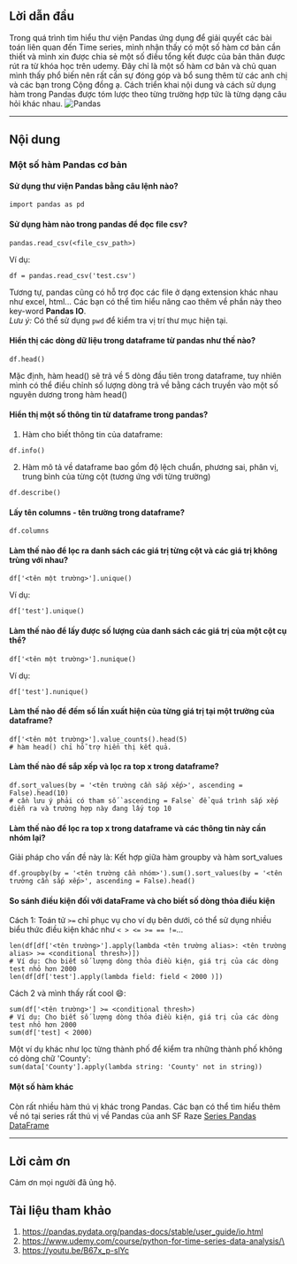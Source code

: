 ## Lời dẫn đầu
Trong quá trình tìm hiểu thư viện Pandas ứng dụng để giải quyết các bài toán liên quan đến Time series, mình nhận thấy có một số hàm cơ bản cần thiết và mình xin được chia sẻ một số điều tổng kết được của bản thân được rút ra từ khóa học trên udemy. Đây chỉ là một số hàm cơ bản và chủ quan mình thấy phổ biến nên rất cần sự đóng góp và bổ sung thêm từ các anh chị và các bạn trong Cộng đồng ạ. Cách triển khai nội dung và cách sử dụng hàm trong Pandas được tóm lược theo từng trường hợp tức là từng dạng câu hỏi khác nhau.
![Pandas](https://miro.medium.com/max/481/1*cxfqR8NAj8HGal8CVOZ7hg.png)
***
## Nội dung
### Một số hàm Pandas cơ bản 
#### Sử dụng thư viện Pandas bằng câu lệnh nào?
```
import pandas as pd
```
#### Sử dụng hàm nào trong pandas để đọc file csv?
```
pandas.read_csv(<file_csv_path>)
``` 
Ví dụ: 
```
df = pandas.read_csv('test.csv')
```
Tương tự, pandas cũng có hỗ trợ đọc các file ở dạng extension khác nhau như excel, html... Các bạn có thể tìm hiểu nâng cao thêm về phần này theo key-word **Pandas IO**. \
*Lưu ý:* Có thể sử dụng `pwd` để kiểm tra vị trí thư mục hiện tại. 
#### Hiển thị các dòng dữ liệu trong dataframe từ pandas như thế nào?
```
df.head()
```
Mặc định, hàm head() sẽ trả về 5 dòng đầu tiên trong dataframe, tuy nhiên mình có thể điều chỉnh số lượng dòng trả về bằng cách truyền vào một số nguyên dương trong hàm head()
#### Hiển thị một số thông tin từ dataframe trong pandas?
 1. Hàm cho biết thông tin của dataframe:
```
df.info()
```
2. Hàm mô tả về dataframe bao gồm độ lệch chuẩn, phương sai, phân vị, trung bình của từng cột (tương ứng với từng trường)
```
df.describe()
```
#### Lấy tên columns - tên trường trong dataframe?
```
df.columns
```
#### Làm thế nào để lọc ra danh sách các giá trị từng cột và các giá trị không trùng với nhau?
```
df['<tên một trường>'].unique()
```
Ví dụ:
```
df['test'].unique()
```
#### Làm thế nào để lấy được số lượng của danh sách các giá trị của một cột cụ thể?
```
df['<tên một trường>'].nunique()
```
Ví dụ:
```
df['test'].nunique()
```
#### Làm thế nào để đếm số lần xuất hiện của từng giá trị tại một trường của dataframe?
```
df['<tên một trường>'].value_counts().head(5)
# hàm head() chỉ hỗ trợ hiển thị kết quả.
```
#### Làm thế nào để sắp xếp và lọc ra top x trong dataframe? 
```
df.sort_values(by = '<tên trường cần sắp xếp>', ascending = False).head(10)
# cần lưu ý phải có tham số `ascending = False` để quá trình sắp xếp diễn ra và trường hợp này đang lấy top 10 
```
#### Làm thế nào để lọc ra top x trong dataframe và các thông tin này cần nhóm lại?
Giải pháp cho vấn đề này là: Kết hợp giữa hàm groupby và hàm sort_values
```
df.groupby(by = '<tên trường cần nhóm>').sum().sort_values(by = '<tên trường cần sắp xếp>', ascending = False).head()
```
#### So sánh điều kiện đối với dataFrame và cho biết số dòng thỏa điều kiện
Cách 1: Toán tử `>=` chỉ phục vụ cho ví dụ bên dưới, có thể sử dụng nhiều biểu thức điều kiện khác như `< > <= >= == !=`...
```
len(df[df['<tên trường>'].apply(lambda <tên trường alias>: <tên trường alias> >= <conditional thresh>)])
# Ví dụ: Cho biết số lượng dòng thỏa điều kiện, giá trị của các dòng test nhỏ hơn 2000
len(df[df['test'].apply(lambda field: field < 2000 )])
```
Cách 2 và mình thấy rất cool 😄:
```
sum(df['<tên trường>'] >= <conditional thresh>)
# Ví dụ: Cho biết số lượng dòng thỏa điều kiện, giá trị của các dòng test nhỏ hơn 2000
sum(df['test] < 2000)
```
Một ví dụ khác như lọc từng thành phố để kiểm tra những thành phố không có dòng chữ 'County': \
`sum(data['County'].apply(lambda string: 'County' not in string))`
#### Một số hàm khác
Còn rất nhiều hàm thú vị khác trong Pandas. Các bạn có thể tìm hiểu thêm về nó tại series rất thú vị về Pandas của anh SF Raze [Series Pandas DataFrame](https://viblo.asia/p/series-pandas-dataframe-phan-tich-du-lieu-cung-pandas-phan-1-bWrZny7OKxw)
***
## Lời cảm ơn
Cảm ơn mọi người đã ủng hộ. 
## Tài liệu tham khảo
1. https://pandas.pydata.org/pandas-docs/stable/user_guide/io.html
2. https://www.udemy.com/course/python-for-time-series-data-analysis/\
3. https://youtu.be/B67x_p-slYc